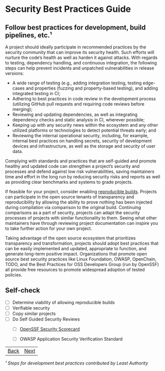 # Security Best Practices Guide

## Follow best practices for development, build pipelines, etc.¹

A project should ideally participate in recommended practices by the security community that can improve its security health. Such efforts will nurture the code’s health as well as harden it against attacks. With regards to testing, dependency handling, and continuous integration, the following steps can help prevent incidents and unpatched vulnerabilities in release versions: 

- A wide range of testing (e.g., adding integration testing, testing edge-cases and properties (fuzzing and property-based testing), and adding integrated testing in CI;
- Adhering to best practices in code review in the development process (utilizing GitHub pull requests and requiring code reviews before merging);
- Reviewing and updating dependencies, as well as integrating dependency checks and static analysis in CI, wherever possible;
- Keeping up with any security news within the ecosystem and any other utilized platforms or technologies to detect potential threats early; and
- Reviewing the internal operational security, including, for example, internal best practices on handling secrets, security of development devices and infrastructure, as well as the storage and security of user data.

Complying with standards and practices that are self-guided and promote healthy and updated code can strengthen a project’s security and processes and defend against low risk vulnerabilities, saving maintainers time and effort in the long run by reducing security risks and reports as well as providing clear benchmarks and systems to grade projects.

If feasible for your project, consider enabling [reproducible builds](https://reproducible-builds.org/). Projects can participate in the open source tenants of transparency and reproducibility by allowing the ability to prove nothing has been injected during compilation via comparison to the original build. Continuing comparisons as a part of security, projects can adapt the security processes of projects with similar functionality to them. Seeing what other maintainers have through reviewing project documentation can inspire you to take further action for your own project. 

Taking advantage of the open source ecosystem that prioritizes transparency and transformation, projects should adopt best practices that can be easily implemented and updated, appropriate to function, and generate long-term positive impact. Organizations that promote open source best security practices like Linux Foundation, OWASP, OpenChain, TODO, and the Best Practices for OSS Developers Group (run by OpenSSF) all provide free resources to promote widespread adoption of tested policies. 

## Self-check

- [ ] Determine viability of allowing reproducible builds
- [ ] Verifiable security
- [ ] Copy similar projects
- [ ] Do Self Guided Security Reviews
  - [ ] [OpenSSF Security Scorecard](https://github.com/ossf/scorecard)
  - [ ] OWASP Application Security Verification Standard


|  |  |
| :---  | ---:  |
| [Back](./03-response.md)  | [Next](05-up-to-date.md)  |

*¹ Steps for development best practices contributed by Least Authority*
